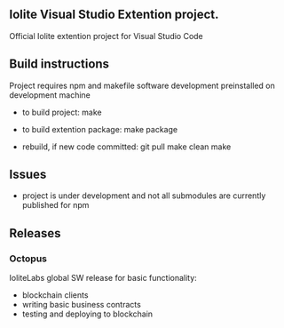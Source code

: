 ## Iolite Visual Studio Extention project.
Official Iolite extention project for Visual Studio Code 

## Build instructions
Project requires npm and makefile software development preinstalled on development machine

* to build project:
	make

* to build extention package:
	make package

* rebuild, if new code committed:
	git pull
	make clean
	make

## Issues
* project is under development and not all submodules are currently published for npm

## Releases

### Octopus
IoliteLabs global SW release for basic functionality:
* blockchain clients
* writing basic business contracts
* testing and deploying to blockchain
